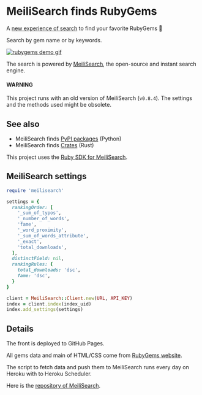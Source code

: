 # MeiliSearch finds RubyGems

A [new experience of search](https://rubygems.meilisearch.com) to find your favorite RubyGems 🎉

Search by gem name or by keywords.

[![rubygems demo gif](misc/rubygems.gif)](https://rubygems.meilisearch.com)

The search is powered by [MeiliSearch](https://github.com/meilisearch/MeiliSearch), the open-source and instant search engine.

#### WARNING

This project runs with an old version of MeiliSearch (`v0.8.4`). The settings and the methods used might be obsolete.

## See also

- MeiliSearch finds [PyPI packages](https://pypi.meilisearch.com/) (Python)
- MeiliSearch finds [Crates](https://crates.meilisearch.com/) (Rust)

This project uses the [Ruby SDK for MeiliSearch](https://github.com/meilisearch/meilisearch-ruby).

## MeiliSearch settings

```ruby
require 'meilisearch'

settings = {
  rankingOrder: [
    '_sum_of_typos',
    '_number_of_words',
    'fame',
    '_word_proximity',
    '_sum_of_words_attribute',
    '_exact',
    'total_downloads',
  ],
  distinctField: nil,
  rankingRules: {
    total_downloads: 'dsc',
    fame: 'dsc',
  }
}

client = MeiliSearch::Client.new(URL, API_KEY)
index = client.index(index_uid)
index.add_settings(settings)
```

## Details

The front is deployed to GitHub Pages.

All gems data and main of HTML/CSS come from [RubyGems website](https://rubygems.org/).

The script to fetch data and push them to MeiliSearch runs every day on Heroku with to Heroku Scheduler.

Here is the [repository of MeiliSearch](https://github.com/meilisearch/MeiliSearch).
